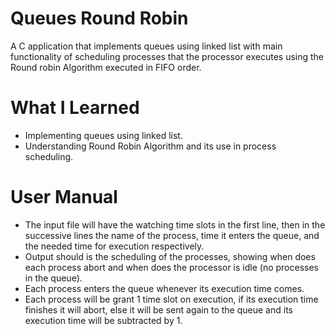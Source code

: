 # Queues Round Robin

A C application that implements queues using linked list with main functionality of scheduling processes that the processor executes using the Round robin Algorithm executed in FIFO order.

# What I Learned

* Implementing queues using linked list.
* Understanding Round Robin Algorithm and its use in process scheduling.

# User Manual

* The input file will have the watching time slots in the first line, then in the successive lines
the name of the process, time it enters the queue, and the needed time for
execution respectively.
* Output should is the scheduling of the processes, showing when does each process abort
and when does the processor is idle (no processes in the queue).
* Each process enters the queue whenever its execution time comes.
* Each process will be grant 1 time slot on execution, if its execution time finishes it will abort,
else it will be sent again to the queue and its execution time will be subtracted by 1.
